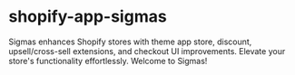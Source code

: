 # shopify-app-sigmas
Sigmas enhances Shopify stores with theme app store, discount, upsell/cross-sell extensions, and checkout UI improvements. Elevate your store's functionality effortlessly. Welcome to Sigmas!

